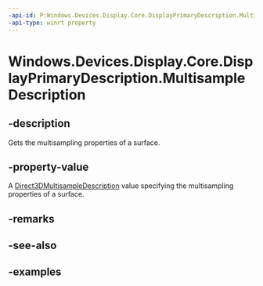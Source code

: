 ```yaml
---
-api-id: P:Windows.Devices.Display.Core.DisplayPrimaryDescription.MultisampleDescription
-api-type: winrt property
---
```


<!-- Property syntax.
public Direct3DMultisampleDescription MultisampleDescription { get; }
-->

# Windows.Devices.Display.Core.DisplayPrimaryDescription.MultisampleDescription

## -description
Gets the multisampling properties of a surface.

## -property-value
A [Direct3DMultisampleDescription](../windows.graphics.directx.direct3d11/direct3dmultisampledescription.md) value specifying the multisampling properties of a surface.

## -remarks

## -see-also

## -examples
